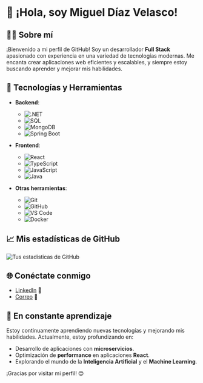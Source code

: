 # 👋 ¡Hola, soy Miguel Díaz Velasco!

## 👨‍💻 Sobre mí
¡Bienvenido a mi perfil de GitHub! Soy un desarrollador **Full Stack** apasionado con experiencia en una variedad de tecnologías modernas. Me encanta crear aplicaciones web eficientes y escalables, y siempre estoy buscando aprender y mejorar mis habilidades.

## 🚀 Tecnologías y Herramientas
- **Backend**: 
  - ![.NET](https://img.shields.io/badge/.NET-7+-512BD4?style=flat&logo=dotnet&logoColor=white)
  - ![SQL](https://img.shields.io/badge/SQL-4479A1?style=flat&logo=Microsoft-SQL-Server&logoColor=white)
  - ![MongoDB](https://img.shields.io/badge/MongoDB-47A248?style=flat&logo=MongoDB&logoColor=white)
  - ![Spring Boot](https://img.shields.io/badge/Spring%20Boot-6DB33F?style=flat&logo=Spring&logoColor=white)
  
- **Frontend**:
  - ![React](https://img.shields.io/badge/React-20232A?style=flat&logo=react&logoColor=61DAFB)
  - ![TypeScript](https://img.shields.io/badge/TypeScript-007ACC?style=flat&logo=typescript&logoColor=white)
  - ![JavaScript](https://img.shields.io/badge/JavaScript-F7DF1E?style=flat&logo=javascript&logoColor=black)
  - ![Java](https://img.shields.io/badge/Java-007396?style=flat&logo=OpenJDK&logoColor=white)


- **Otras herramientas**:
  - ![Git](https://img.shields.io/badge/Git-F05032?style=flat&logo=git&logoColor=white)
  - ![GitHub](https://img.shields.io/badge/GitHub-181717?style=flat&logo=github&logoColor=white)
  - ![VS Code](https://img.shields.io/badge/VS_Code-007ACC?style=flat&logo=visual-studio-code&logoColor=white)
  - ![Docker](https://img.shields.io/badge/Docker-2496ED?style=flat&logo=docker&logoColor=white)

## 📈 Mis estadísticas de GitHub
![Tus estadísticas de GitHub](https://github-readme-stats.vercel.app/api?username=MiguelDV84&show_icons=true&theme=radical)

## 🌐 Conéctate conmigo
- [LinkedIn](https://www.linkedin.com/in/tu_usuario) 💼
- [Correo](mailto:miguel.diazv84@gmail.com) 📧

## 🌱 En constante aprendizaje
Estoy continuamente aprendiendo nuevas tecnologías y mejorando mis habilidades. Actualmente, estoy profundizando en:
- Desarrollo de aplicaciones con **microservicios**.
- Optimización de **performance** en aplicaciones **React**.
- Explorando el mundo de la **Inteligencia Artificial** y el **Machine Learning**.

¡Gracias por visitar mi perfil! 😊

